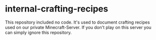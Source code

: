 # internal-crafting-recipes
This repository included no code. It's used to document crafting recipes used on our private Minecraft-Server. If you don't play on this server you can simply ignore this repository.
